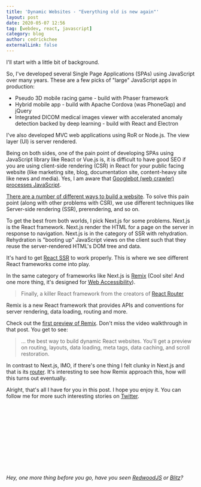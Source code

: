 ```yaml
---
title: 'Dynamic Websites - "Everything old is new again"'
layout: post
date: 2020-05-07 12:56
tag: [webdev, react, javascript]
category: blog
author: cedrickchee
externalLink: false
---
```


I'll start with a little bit of background.

So, I've developed several Single Page Applications (SPAs) using JavaScript over many years. These are a few picks of "large" JavaScript apps in production:
- Pseudo 3D mobile racing game - build with Phaser framework
- Hybrid mobile app - build with Apache Cordova (was PhoneGap) and jQuery
- Integrated DICOM medical images viewer with accelerated anomaly detection backed by deep learning - build with React and Electron

I've also developed MVC web applications using RoR or Node.js. The view layer (UI) is server rendered.

Being on both sides, one of the pain point of developing SPAs using JavaScript library like React or Vue.js is, it is difficult to have good SEO if you are using client-side rendering (CSR) in React for your public facing website (like marketing site, blog, documentation site, content-heavy site like news and media). Yes, I am aware that [Googlebot (web crawler) processes JavaScript](https://developers.google.com/search/docs/guides/javascript-seo-basics#how-googlebot-processes-javascript).

[There are a number of different ways to build a website](https://developers.google.com/web/updates/2019/02/rendering-on-the-web). To solve this pain point (along with other problems with CSR), we use different techniques like Server-side rendering (SSR), prerendering, and so on.

To get the best from both worlds, I pick Next.js for some problems. Next.js is the React framework. Next.js render the HTML for a page on the server in response to navigation. Next.js is in the category of SSR with rehydration. Rehydration is "booting up" JavaScript views on the client such that they reuse the server-rendered HTML's DOM tree and data.

It's hard to get [React SSR](https://reactjs.org/docs/react-dom-server.html) to work properly. This is where we see different React frameworks come into play.

In the same category of frameworks like Next.js is [Remix](https://remix.run/) (Cool site! And one more thing, it's designed for [Web Accessibility](https://www.w3.org/WAI/fundamentals/accessibility-intro/)).

> Finally, a killer React framework from the creators of [React Router](https://reacttraining.com/react-router/)

Remix is a new React framework that provides APIs and conventions for server rendering, data loading, routing and more.

Check out the [first preview of Remix](https://blog.remix.run/p/remix-preview). Don't miss the video walkthrough in that post. You get to see:

> ... the best way to build dynamic React websites. You'll get a preview on routing, layouts, data loading, meta tags, data caching, and scroll restoration.

In contrast to Next.js, IMO, if there's one thing I felt clunky in Next.js and that is its [router](https://nextjs.org/docs/routing/introduction). It's interesting to see how Remix approach this, how will this turns out eventually.

Alright, that's all I have for you in this post. I hope you enjoy it. You can follow me for more such interesting stories on [Twitter](https://twitter.com/cedric_chee).

<br /><br /><br /><br /><br /><br /><br /><br /><br /><br /><br />
_Hey, one more thing before you go, have you seen [RedwoodJS](https://redwoodjs.com/) or [Blitz](https://github.com/blitz-js/blitz)?_
